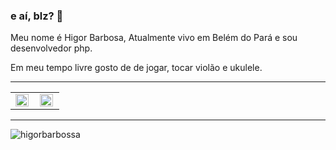 ### e aí, blz? 👋

Meu nome é Higor Barbosa, Atualmente vivo em Belém do Pará e sou desenvolvedor php.

Em meu tempo livre gosto de de jogar, tocar violão e ukulele.

<p><hr></p>

<center>
<table cellspacing="0" cellpadding="0" >
    <tr width="100%">
        <td ><img width="95%" align="left" src="https://github-readme-stats.vercel.app/api/top-langs/?username=higorbarbossa&hide=html&layout=compact&theme=buefy" /></td>
        <td ><img width="95%" align="left" src="https://github-readme-stats.vercel.app/api?username=higorbarbossa&theme=buefy"/></td>
    </tr>   
</table>
</center>   

<p><hr></p>
<p>
    <img src="https://komarev.com/ghpvc/?username=higorbarbossa" alt="higorbarbossa" />
</p>


